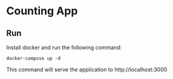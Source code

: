 # Counting App

## Run

Install docker and run the following command:

```
docker-compose up -d
```

This command will serve the application to http://localhost:3000
